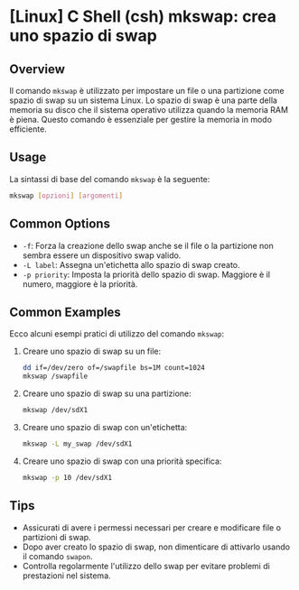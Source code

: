 # [Linux] C Shell (csh) mkswap: crea uno spazio di swap

## Overview
Il comando `mkswap` è utilizzato per impostare un file o una partizione come spazio di swap su un sistema Linux. Lo spazio di swap è una parte della memoria su disco che il sistema operativo utilizza quando la memoria RAM è piena. Questo comando è essenziale per gestire la memoria in modo efficiente.

## Usage
La sintassi di base del comando `mkswap` è la seguente:

```bash
mkswap [opzioni] [argomenti]
```

## Common Options
- `-f`: Forza la creazione dello swap anche se il file o la partizione non sembra essere un dispositivo swap valido.
- `-L label`: Assegna un'etichetta allo spazio di swap creato.
- `-p priority`: Imposta la priorità dello spazio di swap. Maggiore è il numero, maggiore è la priorità.

## Common Examples
Ecco alcuni esempi pratici di utilizzo del comando `mkswap`:

1. Creare uno spazio di swap su un file:
   ```bash
   dd if=/dev/zero of=/swapfile bs=1M count=1024
   mkswap /swapfile
   ```

2. Creare uno spazio di swap su una partizione:
   ```bash
   mkswap /dev/sdX1
   ```

3. Creare uno spazio di swap con un'etichetta:
   ```bash
   mkswap -L my_swap /dev/sdX1
   ```

4. Creare uno spazio di swap con una priorità specifica:
   ```bash
   mkswap -p 10 /dev/sdX1
   ```

## Tips
- Assicurati di avere i permessi necessari per creare e modificare file o partizioni di swap.
- Dopo aver creato lo spazio di swap, non dimenticare di attivarlo usando il comando `swapon`.
- Controlla regolarmente l'utilizzo dello swap per evitare problemi di prestazioni nel sistema.